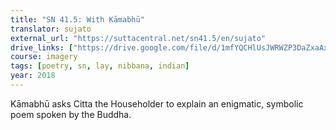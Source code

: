 ```yaml
---
title: "SN 41.5: With Kāmabhū"
translator: sujato
external_url: "https://suttacentral.net/sn41.5/en/sujato"
drive_links: ["https://drive.google.com/file/d/1mfYQCHlUsJWRWZP3DaZxaAxT_gLXlxXL/view?usp=drivesdk"]
course: imagery
tags: [poetry, sn, lay, nibbana, indian]
year: 2018
---
```


Kāmabhū asks Citta the Householder to explain an enigmatic, symbolic poem spoken by the Buddha.
